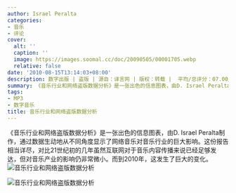 ```yaml
---
author: Israel Peralta
categories:
- 音乐
- 评论
cover:
  alt: ''
  caption: ''
  image: https://images.soomal.cc/doc/20090505/00001705.webp
  relative: false
date: '2010-08-15T13:14:03+08:00'
description: 数字出版 | 盗版 | 源自：译言网 | 版权：转载 |  平均/总评分：07.00/21
summary: 《音乐行业和网络盗版数据分析》是一张出色的信息图表，由D. Israel Peralta制作，通过数据生动地从不同角度显示了网络音乐对音乐行业的巨大影响。这份报告相当详尽，对比21世纪初的几年虽然互联网对于音乐内容传播来说已经足够发达，但对音乐产业的影响仍非常微小。而到2010年，这发生了巨大的变化……
tags:
- MP3
- 数字音乐
title: 音乐行业和网络盗版数据分析
---
```


《音乐行业和网络盗版数据分析》是一张出色的信息图表，由D. Israel Peralta制作，通过数据生动地从不同角度显示了网络音乐对音乐行业的巨大影响。这份报告相当详尽，对比21世纪初的几年虽然互联网对于音乐内容传播来说已经足够发达，但对音乐产业的影响仍非常微小。而到2010年，这发生了巨大的变化。
![音乐行业和网络盗版数据分析](https://images.soomal.cc/doc/20100815/00006770.webp)




![音乐行业和网络盗版数据分析](https://images.soomal.cc/doc/20100815/00006771.webp)